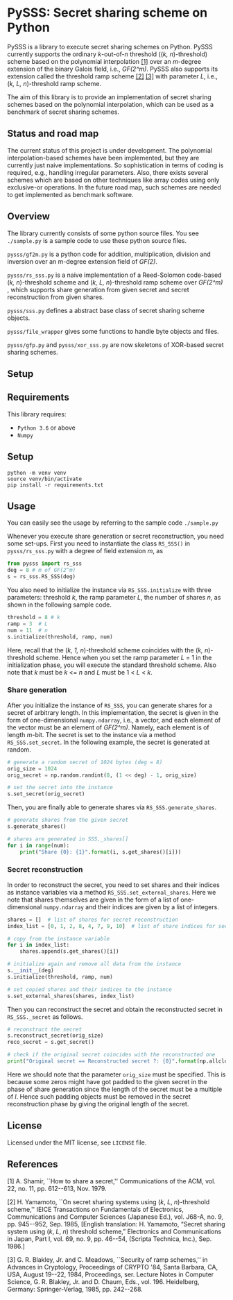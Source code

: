# PySSS: Secret sharing scheme on Python

PySSS is a library to execute secret sharing schemes on Python.
PySSS currently supports the ordinary _k_-out-of-_n_ threshold ((_k, n_)-threshold) scheme based on the polynomial interpolation [[1]](#Shamir1979) over an _m_-degree extension of the binary Galois field, i.e., _GF(2^m)_. PySSS also supports its extension called the threshold ramp scheme [[2]](#Yamamoto1985) [[3]](#Blakley1985) with parameter _L_, i.e., (_k, L, n_)-threshold ramp scheme.

The aim of this library is to provide an implementation of secret sharing schemes based on the polynomial interpolation, which can be used as a benchmark of secret sharing schemes.

## Status and road map

The current status of this project is under development. The polynomial interpolation-based schemes have been implemented, but they are currently just naive implementations. So sophistication in terms of coding is required, e.g., handling irregular parameters. Also, there exists several schemes which are based on other techniques like array codes using only exclusive-or operations. In the future road map, such schemes are needed to get implemented as benchmark software.

## Overview

The library currently consists of some python source files. You see `./sample.py` is a sample code to use these python source files.

`pysss/gf2m.py` is a python code for addition, multiplication, division and inversion over an m-degree extension field of _GF(2)_.

`pysss/rs_sss.py` is a naive implementation of a Reed-Solomon code-based (_k, n_)-threshold scheme and (_k, L, n_)-threshold ramp scheme over _GF(2^m)_ , which supports share generation from given secret and secret reconstruction from given shares.

`pysss/sss.py` defines a abstract base class of secret sharing scheme objects.

`pysss/file_wrapper` gives some functions to handle byte objects and files.

`pysss/gfp.py` and `pysss/xor_sss.py` are now skeletons of XOR-based secret sharing schemes.

## Setup

## Requirements

This library requires:

- `Python 3.6` or above
- `Numpy`

## Setup

```:python3
python -m venv venv
source venv/bin/activate
pip install -r requirements.txt
```

## Usage

You can easily see the usage by referring to the sample code `./sample.py`

Whenever you execute share generation or secret reconstruction, you need some set-ups.
First you need to instantiate the class `RS_SSS()` in `pysss/rs_sss.py` with a degree of field extension _m_, as

```python
from pysss import rs_sss
deg = 8 # m of GF(2^m)
s = rs_sss.RS_SSS(deg)
```

You also need to initialize the instance via `RS_SSS.initialize` with three parameters: threshold _k_, the ramp parameter _L_, the number of shares _n_, as shown in the following sample code.

```python
threshold = 8 # k
ramp = 3  # L
num = 11  # n
s.initialize(threshold, ramp, num)
```

Here, recall that the (_k, 1, n_)-threshold scheme coincides with the (_k, n_)-threshold scheme.
Hence when you set the ramp parameter _L_ = 1 in the initialization phase, you will execute the standard threshold scheme.
Also note that _k_ must be _k_ <= _n_ and _L_ must be 1 < _L_ < _k_.

### Share generation

After you initialize the instance of `RS_SSS`, you can generate shares for a secret of arbitrary length.
In this implementation, the secret is given in the form of one-dimensional `numpy.ndarray`, i.e., a vector, and each element of the vector must be an element of _GF(2^m)_. Namely, each element is of length _m_-bit. The secret is set to the instance via a method `RS_SSS.set_secret`.
In the following example, the secret is generated at random.

```python
# generate a random secret of 1024 bytes (deg = 8)
orig_size = 1024
orig_secret = np.random.randint(0, (1 << deg) - 1, orig_size)

# set the secret into the instance
s.set_secret(orig_secret)
```

Then, you are finally able to generate shares via `RS_SSS.generate_shares`.

```python
# generate shares from the given secret
s.generate_shares()

# shares are generated in SSS._shares[]
for i in range(num):
    print("Share {0}: {1}".format(i, s.get_shares()[i]))
```

### Secret reconstruction

In order to reconstruct the secret, you need to set shares and their indices as instance variables via a method `RS_SSS.set_external_shares`. Here we note that shares themselves are given in the form of a list of one-dimensional `numpy.ndarray` and their indices are given by a list of integers.

```python
shares = []  # list of shares for secret reconstruction
index_list = [0, 1, 2, 8, 4, 7, 9, 10]  # list of share indices for secret reconstruction

# copy from the instance variable
for i in index_list:
    shares.append(s.get_shares()[i])

# initialize again and remove all data from the instance
s.__init__(deg)
s.initialize(threshold, ramp, num)

# set copied shares and their indices to the instance
s.set_external_shares(shares, index_list)
```

Then you can reconstruct the secret and obtain the reconstructed secret in `RS_SSS._secret` as follows.

```python
# reconstruct the secret
s.reconstruct_secret(orig_size)
reco_secret = s.get_secret()

# check if the original secret coincides with the reconstructed one
print("Original secret == Reconstructed secret ?: {0}".format(np.allclose(orig_secret, reco_secret)))
```

Here we should note that the parameter `orig_size` must be specified. This is because some zeros might have got padded to the given secret in the phase of share generation since the length of the secret must be a multiple of _l_. Hence such padding objects must be removed in the secret reconstruction phase by giving the original length of the secret.

## License

Licensed under the MIT license, see `LICENSE` file.

## References

<a name="Shamir1979">[1]</a> A. Shamir, ``How to share a secret,'' Communications of the ACM, vol. 22, no. 11, pp. 612--613, Nov. 1979.

<a name="Yamamoto1985">[2]</a> H. Yamamoto, ``On secret sharing systems using (_k_, _L_, _n_)-threshold scheme,'' IEICE Transactions on Fundamentals of Electronics, Communications and Computer Sciences (Japanese Ed.), vol. J68-A, no. 9, pp. 945--952, Sep. 1985, \[English translation: H. Yamamoto, “Secret sharing system using (_k_, _L_, _n_) threshold scheme,” Electronics and Communications in Japan, Part I, vol. 69, no. 9, pp. 46--54, (Scripta Technica, Inc.), Sep. 1986.\]

<a name="Blakley1985">[3]</a> G. R. Blakley, Jr. and C. Meadows, ``Security of ramp schemes,'' in Advances in Cryptology, Proceedings of CRYPTO '84, Santa Barbara, CA, USA, August 19--22, 1984, Proceedings, ser. Lecture Notes in Computer Science, G. R. Blakley, Jr. and D. Chaum, Eds., vol. 196. Heidelberg, Germany: Springer-Verlag, 1985, pp. 242--268.
